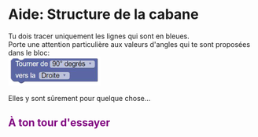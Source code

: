 # Aide: Structure de la cabane

Tu dois tracer uniquement les lignes qui sont en bleues. <br>
Porte une attention particulière aux valeurs d'angles qui te sont proposées dans le bloc: <br>
![Tourner][tourner]<br>

Elles y sont sûrement pour quelque chose...


## <span style="color: #800080">À ton tour d'essayer</span>

[tourner]:img/tourner.png